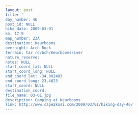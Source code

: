 ```yaml
---
layout: post
title: "
day_number: 46
post_id: NULL
hike_date: 2009-03-01
km: 17.9
map_number: 23A
destination: Keurbooms
overnight: Arch Rock
terrain: tar rd/bch/Keurboomsriver
nature_reserve: 
notes: NULL
start_coord_lat: NULL
start_coord_long: NULL
end_coord_lat: -34.002483
end_coord_long: 23.4623
start_coord: NULL
destination_coord: 
file_name: 03-01.jpg
description: Camping at Keurbooms
link: http://www.cape2kosi.com/2009/03/01/hiking-day-46/
---
```

